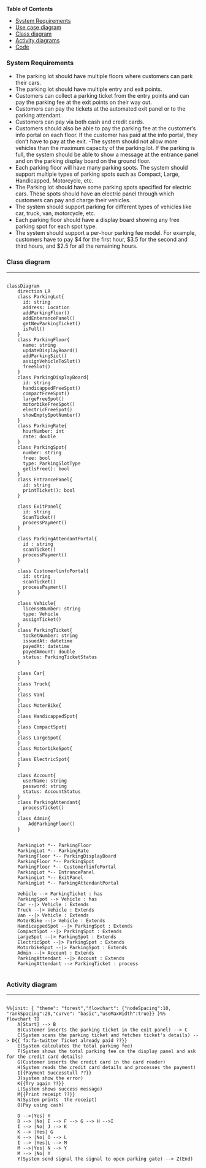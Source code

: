 
**Table of Contents**

- [System Requirements](https://github.com/piyushmani/object-oriented-design-python/tree/main/Library%20Management%20System#system-requirements)
- [Use case diagram](https://github.com/piyushmani/object-oriented-design-python/tree/main/Library%20Management%20System#use-case-diagram)
- [Class diagram](https://github.com/piyushmani/object-oriented-design-python/tree/main/Library%20Management%20System#class-diagram)
- [Activity diagrams](https://github.com/piyushmani/object-oriented-design-python/tree/main/Library%20Management%20System#activity-diagrams)
- [Code](https://github.com/piyushmani/object-oriented-design-python/tree/main/Library%20Management%20System#code)

### System Requirements
- The parking lot should have multiple floors where customers can park their cars.
- The parking lot should have multiple entry and exit points.
- Customers can collect a parking ticket from the entry points and can pay the parking fee at the exit points on their way out.
- Customers can pay the tickets at the automated exit panel or to the parking attendant.
- Customers can pay via both cash and credit cards.
- Customers should also be able to pay the parking fee at the customer’s info portal on each floor. If the customer has paid at the info portal, they don’t have to pay at the exit.
-The system should not allow more vehicles than the maximum capacity of the parking lot. If the parking is full, the system should be able to show a message at the entrance panel and on the parking display board on the ground floor.
- Each parking floor will have many parking spots. The system should support multiple types of parking spots such as Compact, Large, Handicapped, Motorcycle, etc.
- The Parking lot should have some parking spots specified for electric cars. These spots should have an electric panel through which customers can pay and charge their vehicles.
- The system should support parking for different types of vehicles like car, truck, van, motorcycle, etc.
- Each parking floor should have a display board showing any free parking spot for each spot type.
- The system should support a per-hour parking fee model. For example, customers have to pay $4 for the first hour, $3.5 for the second and third hours, and $2.5 for all the remaining hours.

### Class diagram
------------

```mermaid

classDiagram
    direction LR
    class ParkingLot{
      id: string
      address: Location
      addParkingFloor()
      addEnterancePanel()
      getNewParkingTicket()
      isFull() 
    }
    class ParkingFloor{
      name: string
      updateDisplayBoard()
      addParkingSiot()
      assignVehicleToSlot()
      freeSlot()
    }
    class ParkingDisplayBoard{
      id: string
      handicappedFreeSpot()
      compactFreeSpot()
      largeFreeSpot()
      motorbikeFreeSpot()
      electricFreeSpot()
      showEmptySpotNumber()
    }
    class ParkingRate{
      hourNumber: int 
      rate: double
    }
    class ParkingSpot{
      number: string
      free: bool
      type: ParkingSlotType
      getlsFree(): bool
    }
    class EntrancePanel{
      id: string
      printTicket(): bool
    }

    class ExitPanel{
      id: string
      ScanTicket()
      processPayment()
    }

    class ParkingAttendantPortal{
      id : string
      scanTicket()
      processPayment()
    }

    class CustomerlinfoPortal{
      id: string
      scanTicket()
      processPayment()
    }

    class Vehicle{
      licenseNumber: string
      type: Vehicle 
      assignTicket()
    }
    class ParkingTicket{
      tocketNumber: string
      issuedAt: datetime
      payedAt: datetime
      payedAmount: double
      status: ParkingTicketStatus
    }

    class Car{
    }
    class Truck{
    }
    class Van{
    }
    class MoterBike{
    }
    class HandicappedSpot{
    }
    class CompactSpot{
    }
    class LargeSpot{
    }
    class MotorbikeSpot{
    }
    class ElectricSpot{
    }

    class Account{
      userName: string
      password: string
      status: AccountStatus
    }
    class ParkingAttendant{
      processTicket()
    }
    class Admin{
        AddParkingFloor()
    }


    ParkingLot *-- ParkingFloor
    ParkingLot *-- ParkingRate
    ParkingFloor *-- ParkingDisplayBoard 
    ParkingFloor *-- ParkingSpot
    ParkingFloor *-- CustomerlinfoPortal 
    ParkingLot *-- EntrancePanel 
    ParkingLot *-- ExitPanel 
    ParkingLot *-- ParkingAttendantPortal

    Vehicle --> ParkingTicket : has
    ParkingSpot --> Vehicle : has
    Car --|> Vehicle : Extends
    Truck --|> Vehicle : Extends
    Van --|> Vehicle : Extends
    MoterBike --|> Vehicle : Extends
    HandicappedSpot --|> ParkingSpot : Extends
    CompactSpot --|> ParkingSpot : Extends
    LargeSpot --|> ParkingSpot : Extends
    ElectricSpot --|> ParkingSpot : Extends
    MotorbikeSpot --|> ParkingSpot : Extends
    Admin --|> Account : Extends
    ParkingAttendant --|> Account : Extends
    ParkingAttendant --> ParkingTicket : process
            
```


### Activity diagram
------------
```mermaid

%%{init: { "theme": "forest","flowchart": {"nodeSpacing":10, "rankSpacing":20,"curve": "basic","useMaxWidth":true}} }%%
flowchart TD
    A[Start] --> B
    B(Customer inserts the parking ticket in the exit panel) --> C
    C(System scans the parking ticket and fetches ticket's details) --> D{{ fa:fa-twitter Ticket already paid ??}}
    E(System calculates the total parking fee)
    F(System shows the total parking fee on the display panel and ask for the credit card details)
    G(Customer inserts the credit card in the card reader)
    H(System reads the credit card details and processes the payment)
    I{{Payment Successtull ??}}
    J(system show the error)
    K{{Try again ??}}
    L(System shows success message)
    M{{Print receipt ??}}
    N(System prints  the receipt)
    O(Pay using cash)

    D -->|Yes| Y
    D --> |No| E --> F --> G --> H -->I
    I --> |No| J --> K
    K --> |Yes| G
    K --> |No| O --> L
    I --> |Yes|L --> M
    M -->|Yes| N --> Y
    M --> |No| Y
    Y(System send signal the signal to open parking gate) --> Z(End)
 
 ```
    

